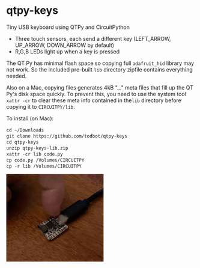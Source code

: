 # qtpy-keys
Tiny USB keyboard using QTPy and CircuitPython

- Three touch sensors, each send a different key (LEFT_ARROW, UP_ARROW, DOWN_ARROW by default)
- R,G,B LEDs light up when a key is pressed

The QT Py has minimal flash space so copying full `adafruit_hid` library
may not work. So the included pre-built `lib` directory zipfile
contains everything needed.

Also on a Mac, copying files generates 4kB "._" meta files that fill up the
QT Py's disk space quickly.  To prevent this, you need to use the system tool
`xattr -cr` to clear these meta info contained in the`lib` directory before
copying it to `CIRCUITPY/lib`.

To install (on Mac):

```
cd ~/Downloads
git clone https://github.com/todbot/qtpy-keys
cd qtpy-keys
unzip qtpy-keys-lib.zip 
xattr -cr lib code.py
cp code.py /Volumes/CIRCUITPY
cp -r lib /Volumes/CIRCUITPY
```

<img src="qtpy-keys-demo.gif"/>


